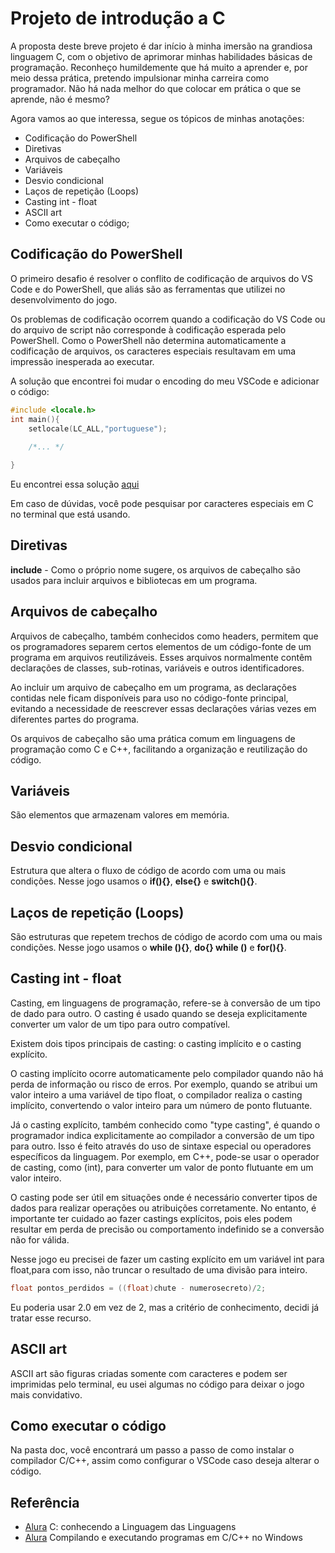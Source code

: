 # Projeto de introdução a C
A proposta deste breve projeto é dar início à minha imersão na grandiosa linguagem C, com o objetivo de aprimorar minhas habilidades básicas de programação. Reconheço humildemente que há muito a aprender e, por meio dessa prática, pretendo impulsionar minha carreira como programador. Não há nada melhor do que colocar em prática o que se aprende, não é mesmo?

Agora vamos ao que interessa, segue os tópicos de minhas anotações:

- Codificação do PowerShell
- Diretivas
- Arquivos de cabeçalho 
- Variáveis 
- Desvio condicional 
- Laços de repetição (Loops)
- Casting int - float
- ASCII art 
- Como executar o código;

## Codificação do PowerShell
O primeiro desafio é resolver o conflito de codificação de arquivos do VS Code e do PowerShell, que aliás são as ferramentas que utilizei no desenvolvimento do jogo.

Os problemas de codificação ocorrem quando a codificação do VS Code ou do arquivo de script não corresponde à codificação esperada pelo PowerShell. Como o PowerShell não determina automaticamente a codificação de arquivos, os caracteres especiais resultavam em uma impressão inesperada ao executar.

A solução que encontrei foi mudar o encoding do meu VSCode e adicionar o código:
```C
#include <locale.h> 
int main(){  
	setlocale(LC_ALL,"portuguese");
	
	/*... */

}
```
Eu encontrei essa solução [aqui](https://pt.stackoverflow.com/questions/20550/imprimir-caracteres-especiais-no-console-do-windows#:~:text=Passando%20direto%20o%20c%C3%B3digo%20no%20printf%3A%20printf%20%28%22isto,oprintf%20que%20est%C3%A1%20dispon%C3%ADvel%20com%20a%20licensa%20LGPL)

Em caso de dúvidas, você pode pesquisar por caracteres especiais em C no terminal que está usando.

## Diretivas
**include** - Como o próprio nome sugere, os arquivos de cabeçalho são usados para incluir arquivos e bibliotecas em um programa.
##  Arquivos de cabeçalho
Arquivos de cabeçalho, também conhecidos como headers, permitem que os programadores separem certos elementos de um código-fonte de um programa em arquivos reutilizáveis. Esses arquivos normalmente contêm declarações de classes, sub-rotinas, variáveis e outros identificadores.

Ao incluir um arquivo de cabeçalho em um programa, as declarações contidas nele ficam disponíveis para uso no código-fonte principal, evitando a necessidade de reescrever essas declarações várias vezes em diferentes partes do programa.

Os arquivos de cabeçalho são uma prática comum em linguagens de programação como C e C++, facilitando a organização e reutilização do código.
## Variáveis 
São elementos que armazenam valores em memória. 
## Desvio condicional 
Estrutura que altera o fluxo de código de acordo com uma ou mais condições. 
Nesse jogo usamos o **if(){}**, **else{}** e **switch(){}**.
## Laços de repetição (Loops)
São estruturas que repetem trechos de código de acordo com uma ou mais condições.
Nesse jogo usamos o **while (){}**, **do{} while ()** e **for(){}**.
## Casting int - float
Casting, em linguagens de programação, refere-se à conversão de um tipo de dado para outro. O casting é usado quando se deseja explicitamente converter um valor de um tipo para outro compatível.

Existem dois tipos principais de casting: o casting implícito e o casting explícito.

O casting implícito ocorre automaticamente pelo compilador quando não há perda de informação ou risco de erros. Por exemplo, quando se atribui um valor inteiro a uma variável de tipo float, o compilador realiza o casting implícito, convertendo o valor inteiro para um número de ponto flutuante.

Já o casting explícito, também conhecido como "type casting", é quando o programador indica explicitamente ao compilador a conversão de um tipo para outro. Isso é feito através do uso de sintaxe especial ou operadores específicos da linguagem. Por exemplo, em C++, pode-se usar o operador de casting, como (int), para converter um valor de ponto flutuante em um valor inteiro.

O casting pode ser útil em situações onde é necessário converter tipos de dados para realizar operações ou atribuições corretamente. No entanto, é importante ter cuidado ao fazer castings explícitos, pois eles podem resultar em perda de precisão ou comportamento indefinido se a conversão não for válida.

Nesse jogo eu precisei de fazer um casting explícito em um variável int para float,para com isso, não truncar o resultado de uma divisão para inteiro.
```C
float pontos_perdidos = ((float)chute - numerosecreto)/2;  
```
Eu poderia usar 2.0 em vez de 2, mas a critério de conhecimento, decidi já tratar esse recurso.
## ASCII art 
ASCII art são figuras criadas somente com caracteres e podem ser imprimidas pelo terminal, eu usei algumas no código para deixar o jogo mais convidativo.

## Como executar o código
Na pasta doc, você encontrará um passo a passo de como instalar o compilador C/C++, assim como configurar o VSCode caso deseja alterar o código.

## Referência
- [Alura](https://cursos.alura.com.br/course/introducao-a-programacao-com-c-parte-1) C: conhecendo a Linguagem das Linguagens
- [Alura](https://www.alura.com.br/artigos/compilando-executando-programas-c-c-windows) Compilando e executando programas em C/C++ no Windows



